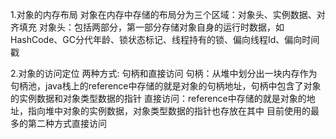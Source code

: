 1.对象的内存布局
    对象在内存中存储的布局分为三个区域：对象头、实例数据、对齐填充
    对象头：包括两部分，第一部分存储对象自身的运行时数据，如HashCode、GC分代年龄、锁状态标记、线程持有的锁、偏向线程Id、偏向时间戳
    
2.对象的访问定位
    两种方式: 句柄和直接访问
    句柄：从堆中划分出一块内存作为句柄池，java栈上的reference中存储的就是对象的句柄地址，句柄中包含了对象的实例数据和对象类型数据的指针
    直接访问：reference中存储的就是对象的地址，指向堆中对象的实例数据，对象类型数据的指针也存放在其中
    目前使用的最多的第二种方式直接访问